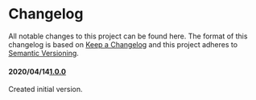 # Changelog

All notable changes to this project can be found here.
The format of this changelog is based on [Keep a Changelog](https://keepachangelog.com/en/1.0.0/) and this project adheres to [Semantic Versioning](https://semver.org/spec/v2.0.0.html).

#### 2020/04/14[1.0.0](https://github.com/UACoreFacilitiesIT/UA-Stache-API)
Created initial version.

